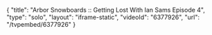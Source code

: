 {
    "title": "Arbor Snowboards :: Getting Lost With Ian Sams Episode 4",
    "type": "solo",
    "layout": "iframe-static",
    "videoId": "6377926",
    "url": "\/tvpembed\/6377926"
}